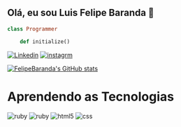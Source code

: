 ## Olá, eu sou Luis Felipe Baranda 👋


```ruby 
class Programmer

	def initialize() 
```

[![Linkedin](https://img.shields.io/badge/LinkedIn-0077B5?style=for-the-badge&logo=linkedin&logoColor=white)](https://https://www.linkedin.com/in/luis-felipe-baranda-ab1790240/)
[![instagrm](https://img.shields.io/badge/Instagram-E4405F?style=for-the-badge&logo=instagram&logoColor=white)](https://www.instagram.com/felbaranda/)

[![FelipeBaranda's GitHub stats](https://github-readme-stats.vercel.app/api?username=felipebaranda&theme=midnight-purple&show_icons=true)](https://github.com/anuraghazra/github-readme-stats)

# Aprendendo as Tecnologias
<div style="display: inlin_black"> 
<img aligo="center" alt= "ruby" src="https://img.shields.io/badge/Ruby on Rails-CC342D?style=for-the-badge&logo=ruby&logoColor=white" />
<img aligo="center" alt= "ruby" src="https://img.shields.io/badge/-PostgreSQL-0077B5?style=for-the-badge&logo=postgresql&logoColor=white" />
<img aligo="center" alt= "html5" src="https://img.shields.io/badge/HTML-239120?style=for-the-badge&logo=html5&logoColor=white" />
<img aligo="center" alt= "css" src="https://img.shields.io/badge/CSS-239120?&style=for-the-badge&logo=css3&logoColor=white" />


</div>
